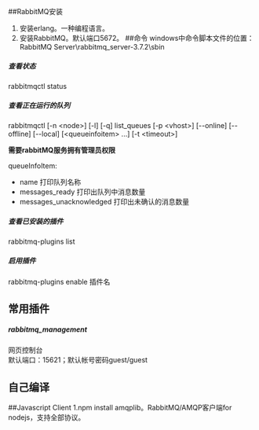##RabbitMQ安装
1. 安装erlang。一种编程语言。
2. 安装RabbitMQ。默认端口5672。
##命令
windows中命令脚本文件的位置：RabbitMQ Server\rabbitmq_server-3.7.2\sbin
##### 查看状态
rabbitmqctl status
##### 查看正在运行的队列
rabbitmqctl [-n \<node\>] [-l] [-q] list_queues [-p \<vhost\>] [--online] [--offline] [--local] [\<queueinfoitem\> ...] [-t \<timeout\>]

**需要rabbitMQ服务拥有管理员权限**

queueInfoItem:
* name 打印队列名称 
* messages_ready 打印出队列中消息数量
* messages_unacknowledged 打印出未确认的消息数量
##### 查看已安装的插件
rabbitmq-plugins list
##### 启用插件
rabbitmq-plugins enable 插件名
## 常用插件
##### rabbitmq_management 
网页控制台    
默认端口：15621；默认帐号密码guest/guest
## 自己编译
##Javascript Client
1.npm install amqplib。RabbitMQ/AMQP客户端for nodejs，支持全部协议。


